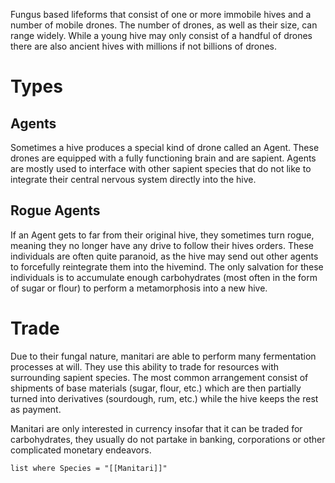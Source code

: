 Fungus based lifeforms that consist of one or more immobile hives and a number of mobile drones. The number of drones, as well as their size, can range widely. While a young hive may only consist of a handful of drones there are also ancient hives with millions if not billions of drones.
# Types
## Agents
Sometimes a hive produces a special kind of drone called an Agent. These drones are equipped with a fully functioning brain and are sapient. Agents are mostly used to interface with other sapient species that do not like to integrate their central nervous system directly into the hive.
## Rogue Agents
If an Agent gets to far from their original hive, they sometimes turn rogue, meaning they no longer have any drive to follow their hives orders. These individuals are often quite paranoid, as the hive may send out other agents to forcefully reintegrate them into the hivemind. 
The only salvation for these individuals is to accumulate enough carbohydrates (most often in the form of sugar or flour) to perform a metamorphosis into a new hive.
# Trade
Due to their fungal nature, manitari are able to perform many fermentation processes at will. They use this ability to trade for resources with surrounding sapient species. The most common arrangement consist of shipments of base materials (sugar, flour, etc.) which are then partially turned into derivatives (sourdough, rum, etc.) while the hive keeps the rest as payment.

Manitari are only interested in currency insofar that it can be traded for carbohydrates, they usually do not partake in banking, corporations or other complicated monetary endeavors.

```dataview
list where Species = "[[Manitari]]"
```

